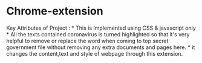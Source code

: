 # Chrome-extension

Key Attributes of Project : 
				* This is Implemented using CSS & javascript only
			  *  All the texts contained coronavirus is turned highlighted so that it's very helpful to remove or replace the word when coming to top secret government file without removing any extra documents and pages here.
				*  it changes the content,text and style of webpage through this extension.
